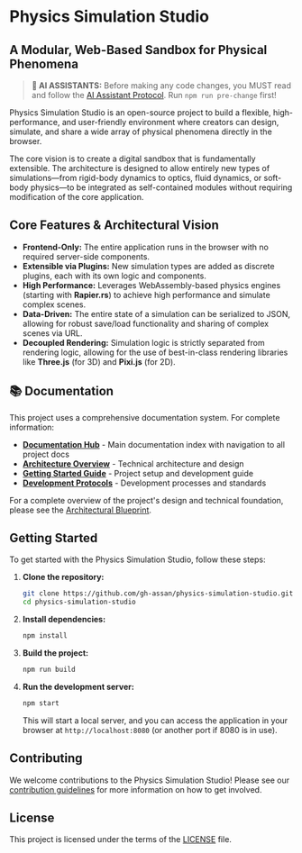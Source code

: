 # Physics Simulation Studio

## A Modular, Web-Based Sandbox for Physical Phenomena

> **🚨 AI ASSISTANTS:** Before making any code changes, you MUST read and follow the [AI Assistant Protocol](./docs/development/protocols/assistant-protocol.md). Run `npm run pre-change` first!

Physics Simulation Studio is an open-source project to build a flexible, high-performance, and user-friendly environment where creators can design, simulate, and share a wide array of physical phenomena directly in the browser.

The core vision is to create a digital sandbox that is fundamentally extensible. The architecture is designed to allow entirely new types of simulations—from rigid-body dynamics to optics, fluid dynamics, or soft-body physics—to be integrated as self-contained modules without requiring modification of the core application.

## Core Features & Architectural Vision

- **Frontend-Only:** The entire application runs in the browser with no required server-side components.
- **Extensible via Plugins:** New simulation types are added as discrete plugins, each with its own logic and components.
- **High Performance:** Leverages WebAssembly-based physics engines (starting with **Rapier.rs**) to achieve high performance and simulate complex scenes.
- **Data-Driven:** The entire state of a simulation can be serialized to JSON, allowing for robust save/load functionality and sharing of complex scenes via URL.
- **Decoupled Rendering:** Simulation logic is strictly separated from rendering logic, allowing for the use of best-in-class rendering libraries like **Three.js** (for 3D) and **Pixi.js** (for 2D).

## 📚 Documentation

This project uses a comprehensive documentation system. For complete information:

- **[Documentation Hub](./docs/README.md)** - Main documentation index with navigation to all project docs
- **[Architecture Overview](./docs/architecture/ARCHITECTURE.md)** - Technical architecture and design
- **[Getting Started Guide](./docs/development/guides/getting-started.md)** - Project setup and development guide
- **[Development Protocols](./docs/development/protocols/)** - Development processes and standards

For a complete overview of the project's design and technical foundation, please see the [Architectural Blueprint](./docs/architecture/ARCHITECTURE.md).

## Getting Started

To get started with the Physics Simulation Studio, follow these steps:

1.  **Clone the repository:**

    ```bash
    git clone https://github.com/gh-assan/physics-simulation-studio.git
    cd physics-simulation-studio
    ```

2.  **Install dependencies:**

    ```bash
    npm install
    ```

3.  **Build the project:**

    ```bash
    npm run build
    ```

4.  **Run the development server:**
    ```bash
    npm start
    ```
    This will start a local server, and you can access the application in your browser at `http://localhost:8080` (or another port if 8080 is in use).

## Contributing

We welcome contributions to the Physics Simulation Studio! Please see our [contribution guidelines](CONTRIBUTING.md) for more information on how to get involved.

## License

This project is licensed under the terms of the [LICENSE](./LICENSE) file.

